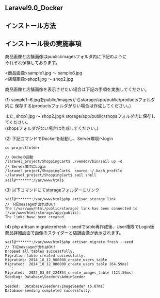 ## Laravel9.0_Docker
## インストール方法

## インストール後の実施事項
商品画像と店舗画像はpublic/imagesフォルダ内に下記のように<br>
それぞれ保存しております。

<商品画像>sample1.jpg 〜 sample6.jpg<br>
<店舗画像>shop1.jpg ～ shop2.jpg<br>

商品画像と店舗画像を表示させたい場合は下記の手順を実施してください。<br>

(1) sample1~6.jpgをpublic/imagesからstorage/app/public/productsフォルダ内に 
保存する(productsフォルダがない場合は作成してください。)<br>

また, shop1.jpg ～ shop2.jpgをstorage/app/public/shopsフォルダ内に保存してください。<br>
(shopsフォルダがない場合は作成してください。)<br>

(2) 下記コマンドでDockerを起動し、Server環境へlogin
```
cd projectfolder

// Dockeの起動
/laravel_project/ShoppingCart$ ./vendor/bin/sail up -d
// Server環境にLogin
/laravel_project/ShoppingCart$  source ~/.bash_profile
~/laravel_project/ShoppingCart$ sail shell
sail@*******:/var/www/html$　
```

(3) 以下コマンドにてstorageフォルダーにリンク
```
sail@*******:/var/www/html$php artisan storage:link
// 下記messageが出ればOK！
The [/var/www/html/public/storage] link has been connected to [/var/www/html/storage/app/public].
The links have been created.
```

(4) php aritsan migrate:refresh --seedでtable再作成後、User権限でLogin後
商品詳細画面で画像のスライダーと店舗画像が表示されます。

```
sail@*******:/var/www/html$php artisan migrate:fresh --seed
// 下記messageが出ればOK！
Dropped all tables successfully.
Migration table created successfully.
Migrating: 2014_10_12_000000_create_users_table
Migrated:  2014_10_12_000000_create_users_table (64.59ms)
   :
Migrated:  2022_03_07_224854_create_images_table (121.56ms)
Seeding: Database\Seeders\AdminSeeder
 　:
Seeded:  Database\Seeders\ImageSeeder (5.87ms)
Database seeding completed successfully.
```
